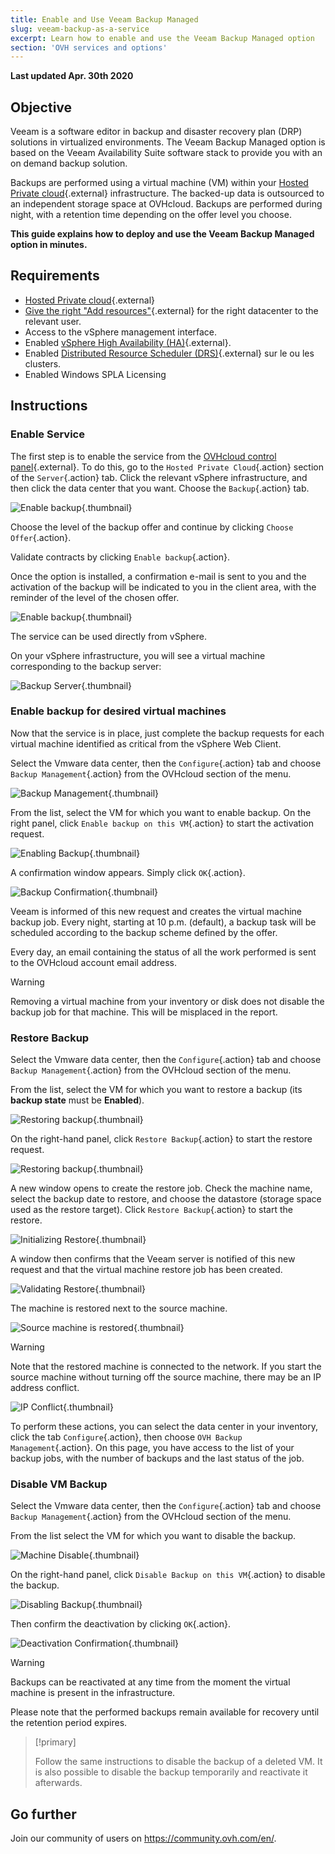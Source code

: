 ```yaml
---
title: Enable and Use Veeam Backup Managed
slug: veeam-backup-as-a-service
excerpt: Learn how to enable and use the Veeam Backup Managed option
section: 'OVH services and options'
---
```


**Last updated Apr. 30th 2020**

## Objective

Veeam is a software editor in backup and disaster recovery plan (DRP) solutions in virtualized environments. The Veeam Backup Managed option is based on the Veeam Availability Suite software stack to provide you with an on demand backup solution.

Backups are performed using a virtual machine (VM) within your [Hosted Private cloud](https://www.ovhcloud.com/en-ie/enterprise/products/hosted-private-cloud/){.external} infrastructure. The backed-up data is outsourced to an independent storage space at OVHcloud. Backups are performed during night, with a retention time depending on the offer level you choose.

**This guide explains how to deploy and use the Veeam Backup Managed option in minutes.**

## Requirements

* [Hosted Private cloud](https://www.ovhcloud.com/en-ie/enterprise/products/hosted-private-cloud/){.external}
* [Give the right "Add resources"](https://docs.ovh.com/gb/en/private-cloud/change-users-rights/){.external} for the right datacenter to the relevant user.
* Access to the vSphere management interface.
* Enabled [vSphere High Availability (HA)](https://docs.ovh.com/gb/en/private-cloud/vmware-ha-high-availability){.external}.
* Enabled [Distributed Resource Scheduler (DRS)](https://docs.ovh.com/gb/en/private-cloud/vmware-drs-distributed-ressource-scheduler){.external} sur le ou les clusters.
* Enabled Windows SPLA Licensing

## Instructions

### Enable Service

The first step is to enable the service from the [OVHcloud control panel](https://www.ovh.com/auth/?action=gotomanager){.external}. To do this, go to the `Hosted Private Cloud`{.action} section of the `Server`{.action} tab. Click the relevant vSphere infrastructure, and then click the data center that you want. Choose the `Backup`{.action} tab.

![Enable backup](images/backuppcc_01_en.png){.thumbnail}

Choose the level of the backup offer and continue by clicking `Choose Offer`{.action}.

Validate contracts by clicking `Enable backup`{.action}.

Once the option is installed, a confirmation e-mail is sent to you and the activation of the backup will be indicated to you in the client area, with the reminder of the level of the chosen offer.

![Enable backup](images/backuppcc_03_en.png){.thumbnail}

The service can be used directly from vSphere.

On your vSphere infrastructure, you will see a virtual machine corresponding to the backup server:

![Backup Server](images/backupserver.png){.thumbnail}

### Enable backup for desired virtual machines

Now that the service is in place, just complete the backup requests for each virtual machine identified as critical from the vSphere Web Client.

Select the Vmware data center, then the `Configure`{.action} tab and choose `Backup Management`{.action} from the OVHcloud section of the menu.

![Backup Management](images/backupvm_01.png){.thumbnail}

From the list, select the VM for which you want to enable backup. On the right panel, click `Enable backup on this VM`{.action} to start the activation request.

![Enabling Backup](images/backupvm_02.png){.thumbnail}

A confirmation window appears. Simply click `OK`{.action}.

![Backup Confirmation](images/backupvm_03.png){.thumbnail}

Veeam is informed of this new request and creates the virtual machine backup job. Every night, starting at 10 p.m. (default), a backup task will be scheduled according to the backup scheme defined by the offer.

Every day, an email containing the status of all the work performed is sent to the OVHcloud account email address.

> [!warning]
>
> Removing a virtual machine from your inventory or disk does not disable the backup job for that machine. This will be misplaced in the report.
>

### Restore Backup

Select the Vmware data center, then the `Configure`{.action} tab and choose `Backup Management`{.action} from the OVHcloud section of the menu.

From the list, select the VM for which you want to restore a backup (its **backup state** must be **Enabled**).

![Restoring backup](images/restorebackup_01.png){.thumbnail}

On the right-hand panel, click `Restore Backup`{.action} to start the restore request.

![Restoring backup](images/restorebackup_02.png){.thumbnail}

A new window opens to create the restore job. Check the machine name, select the backup date to restore, and choose the datastore (storage space used as the restore target). Click `Restore Backup`{.action} to start the restore.

![Initializing Restore](images/restorebackup_03.png){.thumbnail}

A window then confirms that the Veeam server is notified of this new request and that the virtual machine restore job has been created.

![Validating Restore](images/restorebackup_04.png){.thumbnail}

The machine is restored next to the source machine.

![Source machine is restored](images/restorebackup_05.png){.thumbnail}

> [!warning]
>
> Note that the restored machine is connected to the network. If you start the source machine without turning off the source machine, there may be an IP address conflict.
>

![IP Conflict](images/restorebackup_06.png){.thumbnail}

To perform these actions, you can select the data center in your inventory, click the tab `Configure`{.action}, then choose `OVH Backup Management`{.action}. On this page, you have access to the list of your backup jobs, with the number of backups and the last status of the job.

### Disable VM Backup

Select the Vmware data center, then the `Configure`{.action} tab and choose `Backup Management`{.action} from the OVHcloud section of the menu.

From the list select the VM for which you want to disable the backup.

![Machine Disable](images/restorebackup_01.png){.thumbnail}

On the right-hand panel, click `Disable Backup on this VM`{.action} to disable the backup.

![Disabling Backup](images/restorebackup_02.png){.thumbnail}

Then confirm the deactivation by clicking `OK`{.action}.

![Deactivation Confirmation](images/disablebackup_03.png){.thumbnail}

> [!warning]
>
> Backups can be reactivated at any time from the moment the virtual machine is present in the infrastructure.
> 
> Please note that the performed backups remain available for recovery until the retention period expires.
>

> [!primary]
>
> Follow the same instructions to disable the backup of a deleted VM.
> It is also possible to disable the backup temporarily and reactivate it afterwards.
>

## Go further

Join our community of users on <https://community.ovh.com/en/>.

